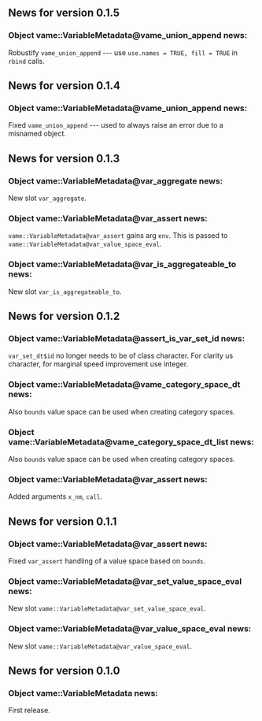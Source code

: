 <!-- generated by R package codedoc; do not modify! -->

## News for version 0.1.5

### Object vame::VariableMetadata@vame_union_append news:

Robustify `vame_union_append` --- use `use.names = TRUE, fill = TRUE`
in `rbind` calls.


## News for version 0.1.4

### Object vame::VariableMetadata@vame_union_append news:

Fixed `vame_union_append` --- used to always raise an error due to
a misnamed object.


## News for version 0.1.3

### Object vame::VariableMetadata@var_aggregate news:

New slot `var_aggregate`.

### Object vame::VariableMetadata@var_assert news:

`vame::VariableMetadata@var_assert` gains arg `env`. This is passed
to `vame::VariableMetadata@var_value_space_eval`.

### Object vame::VariableMetadata@var_is_aggregateable_to news:

New slot `var_is_aggregateable_to`.


## News for version 0.1.2

### Object vame::VariableMetadata@assert_is_var_set_id news:

`var_set_dt$id` no longer needs to be of class character. For clarity
us character, for marginal speed improvement use integer.

### Object vame::VariableMetadata@vame_category_space_dt news:

Also `bounds` value space can be used when creating category spaces.

### Object vame::VariableMetadata@vame_category_space_dt_list news:

Also `bounds` value space can be used when creating category spaces.

### Object vame::VariableMetadata@var_assert news:

Added arguments `x_nm`, `call`.


## News for version 0.1.1

### Object vame::VariableMetadata@var_assert news:

Fixed `var_assert` handling of a value space based on `bounds`.

### Object vame::VariableMetadata@var_set_value_space_eval news:

New slot `vame::VariableMetadata@var_set_value_space_eval`.

### Object vame::VariableMetadata@var_value_space_eval news:

New slot `vame::VariableMetadata@var_value_space_eval`.


## News for version 0.1.0

### Object vame::VariableMetadata news:

First release.


